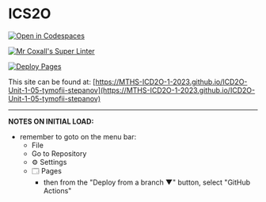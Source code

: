 # ICS2O

[![Open in Codespaces](https://classroom.github.com/assets/launch-codespace-7f7980b617ed060a017424585567c406b6ee15c891e84e1186181d67ecf80aa0.svg)](https://classroom.github.com/open-in-codespaces?assignment_repo_id=13992609)

[![Mr Coxall's Super Linter](https://github.com/MTHS-ICD2O-1-2023/ICD2O-Unit-1-05-tymofii-stepanov/workflows/Mr%20Coxall's%20Super%20Linter/badge.svg)](https://github.com/MTHS-ICD2O-1-2023/ICD2O-Unit-1-05-tymofii-stepanov/actions)

[![Deploy Pages](https://github.com/MTHS-ICD2O-1-2023/ICD2O-Unit-1-05-tymofii-stepanov/workflows/Deploy%20Pages/badge.svg)](https://github.com/MTHS-ICD2O-1-2023/ICD2O-Unit-1-05-tymofii-stepanov/actions)

This site can be found at: [https://MTHS-ICD2O-1-2023.github.io/ICD2O-Unit-1-05-tymofii-stepanov](https://MTHS-ICD2O-1-2023.github.io/ICD2O-Unit-1-05-tymofii-stepanov)

---

**NOTES ON INITIAL LOAD:**
- remember to goto on the menu bar:
  - File
  - Go to Repository
  - ⚙ Settings
  - 🗔 Pages
    - then from the "Deploy from a branch ▼" button, select "GitHub Actions"
